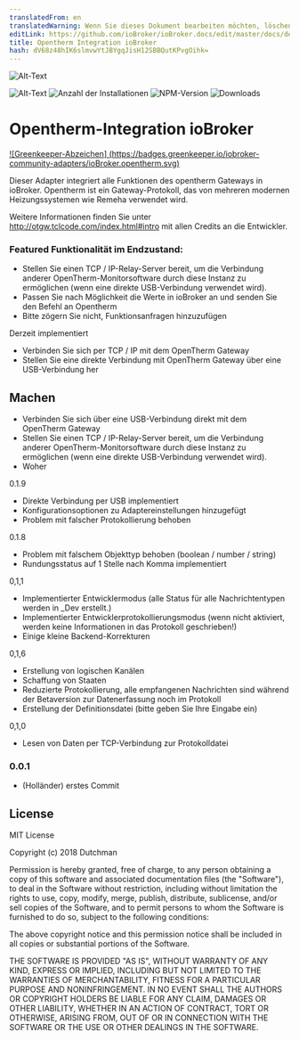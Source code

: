 ```yaml
---
translatedFrom: en
translatedWarning: Wenn Sie dieses Dokument bearbeiten möchten, löschen Sie bitte das Feld "translationsFrom". Andernfalls wird dieses Dokument automatisch erneut übersetzt
editLink: https://github.com/ioBroker/ioBroker.docs/edit/master/docs/de/adapterref/iobroker.opentherm/README.md
title: Opentherm Integration ioBroker
hash: dV68z48hIK6slmvwYtJBYgqJisH12SBBQutKPvgOihk=
---
```

![Alt-Text](https://raw.githubusercontent.com/DutchmanNL/ioBroker.opentherm/master/admin/opentherm_large.png)

![Alt-Text](https://travis-ci.org/iobroker-community-adapters/ioBroker.opentherm.svg?branch=master)
![Anzahl der Installationen](http://iobroker.live/badges/opentherm-stable.svg)
![NPM-Version](http://img.shields.io/npm/v/iobroker.opentherm.svg)
![Downloads](https://img.shields.io/npm/dm/iobroker.opentherm.svg)

# Opentherm-Integration ioBroker
[![Greenkeeper-Abzeichen] (https://badges.greenkeeper.io/iobroker-community-adapters/ioBroker.opentherm.svg)](https://greenkeeper.io/)

Dieser Adapter integriert alle Funktionen des opentherm Gateways in ioBroker.
Opentherm ist ein Gateway-Protokoll, das von mehreren modernen Heizungssystemen wie Remeha verwendet wird.

Weitere Informationen finden Sie unter http://otgw.tclcode.com/index.html#intro mit allen Credits an die Entwickler.

### Featured Funktionalität im Endzustand:
* Stellen Sie einen TCP / IP-Relay-Server bereit, um die Verbindung anderer OpenTherm-Monitorsoftware durch diese Instanz zu ermöglichen (wenn eine direkte USB-Verbindung verwendet wird).
* Passen Sie nach Möglichkeit die Werte in ioBroker an und senden Sie den Befehl an Opentherm
* Bitte zögern Sie nicht, Funktionsanfragen hinzuzufügen

Derzeit implementiert
* Verbinden Sie sich per TCP / IP mit dem OpenTherm Gateway
* Stellen Sie eine direkte Verbindung mit OpenTherm Gateway über eine USB-Verbindung her

## Machen
* Verbinden Sie sich über eine USB-Verbindung direkt mit dem OpenTherm Gateway
* Stellen Sie einen TCP / IP-Relay-Server bereit, um die Verbindung anderer OpenTherm-Monitorsoftware durch diese Instanz zu ermöglichen (wenn eine direkte USB-Verbindung verwendet wird).
* Woher

0.1.9
* Direkte Verbindung per USB implementiert
* Konfigurationsoptionen zu Adaptereinstellungen hinzugefügt
* Problem mit falscher Protokollierung behoben

0.1.8
* Problem mit falschem Objekttyp behoben (boolean / number / string)
* Rundungsstatus auf 1 Stelle nach Komma implementiert

0,1,1
* Implementierter Entwicklermodus (alle Status für alle Nachrichtentypen werden in _Dev erstellt.)
* Implementierter Entwicklerprotokollierungsmodus (wenn nicht aktiviert, werden keine Informationen in das Protokoll geschrieben!)
* Einige kleine Backend-Korrekturen

0,1,6
* Erstellung von logischen Kanälen
* Schaffung von Staaten
* Reduzierte Protokollierung, alle empfangenen Nachrichten sind während der Betaversion zur Datenerfassung noch im Protokoll
* Erstellung der Definitionsdatei (bitte geben Sie Ihre Eingabe ein)

0,1,0
* Lesen von Daten per TCP-Verbindung zur Protokolldatei

### 0.0.1
* (Holländer) erstes Commit

## License
MIT License

Copyright (c) 2018 Dutchman

Permission is hereby granted, free of charge, to any person obtaining a copy
of this software and associated documentation files (the "Software"), to deal
in the Software without restriction, including without limitation the rights
to use, copy, modify, merge, publish, distribute, sublicense, and/or sell
copies of the Software, and to permit persons to whom the Software is
furnished to do so, subject to the following conditions:

The above copyright notice and this permission notice shall be included in all
copies or substantial portions of the Software.

THE SOFTWARE IS PROVIDED "AS IS", WITHOUT WARRANTY OF ANY KIND, EXPRESS OR
IMPLIED, INCLUDING BUT NOT LIMITED TO THE WARRANTIES OF MERCHANTABILITY,
FITNESS FOR A PARTICULAR PURPOSE AND NONINFRINGEMENT. IN NO EVENT SHALL THE
AUTHORS OR COPYRIGHT HOLDERS BE LIABLE FOR ANY CLAIM, DAMAGES OR OTHER
LIABILITY, WHETHER IN AN ACTION OF CONTRACT, TORT OR OTHERWISE, ARISING FROM,
OUT OF OR IN CONNECTION WITH THE SOFTWARE OR THE USE OR OTHER DEALINGS IN THE
SOFTWARE.